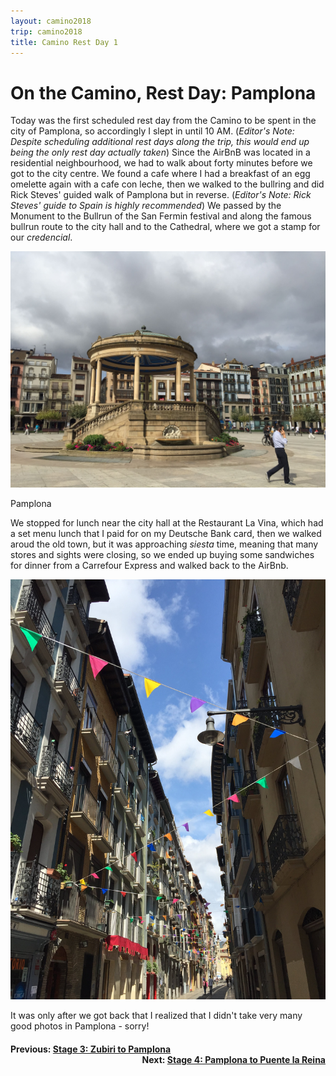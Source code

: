 ```yaml
---
layout: camino2018
trip: camino2018
title: Camino Rest Day 1
---
```


# On the Camino, Rest Day: Pamplona

Today was the first scheduled rest day from the Camino to be spent in the city of Pamplona, so accordingly I slept in until 10 AM. (*Editor's Note: Despite scheduling additional rest days along the trip, this would end up being the only rest day actually taken*) Since the AirBnB was located in a residential neighbourhood, we had to walk about forty minutes before we got to the city centre. We found a cafe where I had a breakfast of an egg omelette again with a cafe con leche, then we walked to the bullring and did Rick Steves' guided walk of Pamplona but in reverse. (*Editor's Note: Rick Steves' guide to Spain is highly recommended*) We passed by the Monument to the Bullrun of the San Fermin festival and along the famous bullrun route to the city hall and to the Cathedral, where we got a stamp for our *credencial*.

<img src="/assets/images/spain2018/20180906-pamplona.JPG">
<p class="caption">Pamplona</p>

We stopped for lunch near the city hall at the Restaurant La Vina, which had a set menu lunch that I paid for on my Deutsche Bank card, then we walked aroud the old town, but it was approaching *siesta* time, meaning that many stores and sights were closing, so we ended up buying some sandwiches for dinner from a Carrefour Express and walked back to the AirBnb.

<img src="/assets/images/spain2018/20180906-pamplona-2.JPG">
<p class="caption">It was only after we got back that I realized that I didn't take very many good photos in Pamplona - sorry!</p>

<h4><div style="text-align: left; margin-bottom: -20px">Previous: <a href="/2018/09/05/camino3.html">Stage 3: Zubiri to Pamplona</a></div></h4>
<h4><div style="text-align: right;">Next: <a href="/2018/09/07/camino4.html">Stage 4: Pamplona to Puente la Reina</a></div></h4>